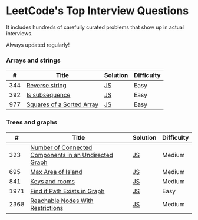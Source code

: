 LeetCode's Top Interview Questions
========
It includes hundreds of carefully curated problems that show up in actual interviews.

Always updated regularly!

### Arrays and strings 

| # | Title | Solution | Difficulty |
|---| ----- | -------- | ---------- |
|344|[Reverse string](https://leetcode.com/problems/reverse-string/) | [JS](./algorithms/javascript/reverseString/reverseString.js)|Easy|
|392|[Is subsequence](https://leetcode.com/problems/is-subsequence/) | [JS](./algorithms/javascript/isSubsequence/isSubsequence.js)|Easy|
|977|[Squares of a Sorted Array](https://leetcode.com/problems/squares-of-a-sorted-array/) | [JS](./algorithms/javascript/squaresOfASortedArray/squaresOfASortedArray.js)|Easy|

### Trees and graphs 

| # | Title | Solution | Difficulty |
|---| ----- | -------- | ---------- |
|323|[Number of Connected Components in an Undirected Graph](https://leetcode.com/problems/number-of-connected-components-in-an-undirected-graph/) | [JS](./algorithms/javascript/numberOfConnectedComponentsInAnUndirectedGraph/numberOfConnectedComponentsInAnUndirectedGraph.js)|Medium|
|695|[Max Area of Island](https://leetcode.com/problems/max-area-of-island/) | [JS](./algorithms/javascript/maxAreaOfIsland/maxAreaOfIsland.js)|Medium|
|841|[Keys and rooms](https://leetcode.com/problems/keys-and-rooms/) | [JS](./algorithms/javascript/keysAndRooms/keysAndRooms.js)|Medium|
|1971|[Find if Path Exists in Graph](https://leetcode.com/problems/find-if-path-exists-in-graph/) | [JS](./algorithms/javascript/findIfPathExistsInGraph/findIfPathExistsInGraph.js)|Easy|
|2368|[Reachable Nodes With Restrictions](https://leetcode.com/problems/reachable-nodes-with-restrictions/) | [JS](./algorithms/javascript/reachableNodesWithRestrictions/reachableNodesWithRestrictions.js)|Medium|

